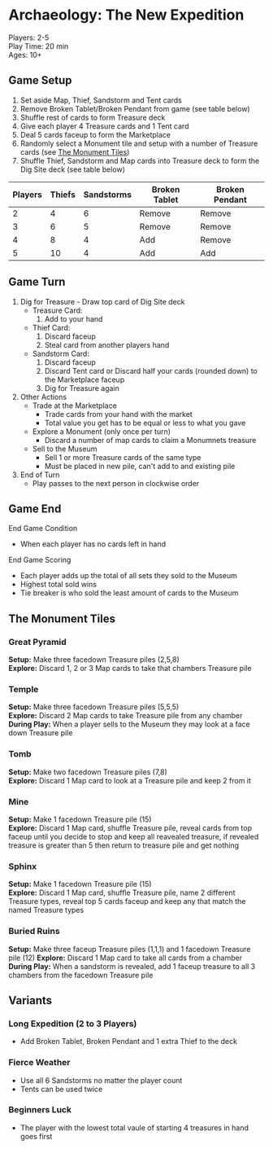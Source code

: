 # Archaeology: The New Expedition

Players: 2-5  
Play Time: 20 min  
Ages: 10+


## Game Setup

1. Set aside Map, Thief, Sandstorm and Tent cards
2. Remove Broken Tablet/Broken Pendant from game (see table below)
3. Shuffle rest of cards to form Treasure deck
4. Give each player 4 Treasure cards and 1 Tent card
5. Deal 5 cards faceup to form the Marketplace
6. Randomly select a Monument tile and setup with a number of Treasure cards (see [The Monument Tiles](#the-monument-tiles))
7. Shuffle Thief, Sandstorm and Map cards into Treasure deck to form the Dig Site deck (see table below)

| Players | Thiefs | Sandstorms | Broken Tablet | Broken Pendant |
| ------- | ------ | ---------- | ------------- | -------------- |
| 2       | 4      | 6          | Remove        | Remove         |
| 3       | 6      | 5          | Remove        | Remove         |
| 4       | 8      | 4          | Add           | Remove         |
| 5       | 10     | 4          | Add           | Add            |


## Game Turn

1. Dig for Treasure - Draw top card of Dig Site deck
    * Treasure Card: 
        1. Add to your hand
    * Thief Card: 
        1. Discard faceup
        2. Steal card from another players hand
    * Sandstorm Card:
        1. Discard faceup
        2. Discard Tent card or Discard half your cards (rounded down) to the Marketplace faceup
        3. Dig for Treasure again
2. Other Actions
    * Trade at the Marketplace
        * Trade cards from your hand with the market
        * Total value you get has to be equal or less to what you gave
    * Explore a Monument (only once per turn)
        * Discard a number of map cards to claim a Monumnets treasure
    * Sell to the Museum
        * Sell 1 or more Treasure cards of the same type
        * Must be placed in new pile, can't add to and existing pile
3. End of Turn
    * Play passes to the next person in clockwise order


## Game End

End Game Condition
  * When each player has no cards left in hand

End Game Scoring
  * Each player adds up the total of all sets they sold to the Museum
  * Highest total sold wins
  * Tie breaker is who sold the least amount of cards to the Museum


## The Monument Tiles <a id="the-monument-tiles"></a>

### Great Pyramid    
**Setup:** Make three facedown Treasure piles (2,5,8)  
**Explore:** Discard 1, 2 or 3 Map cards to take that chambers Treasure pile

### Temple    
**Setup:** Make three facedown Treasure piles (5,5,5)  
**Explore:** Discard 2 Map cards to take Treasure pile from any chamber  
**During Play:** When a player sells to the Museum they may look at a face down Treasure pile

### Tomb    
**Setup:** Make two facedown Treasure piles (7,8)  
**Explore:** Discard 1 Map card to look at a Treasure pile and keep 2 from it

### Mine    
**Setup:** Make 1 facedown Treasure pile (15)  
**Explore:** Discard 1 Map card, shuffle Treasure pile, reveal cards from top faceup until you decide to stop and keep all reavealed treasure, if revealed treasure is greater than 5 then return to treasure pile and get nothing

### Sphinx    
**Setup:** Make 1 facedown Treasure pile (15)  
**Explore:** Discard 1 Map card, shuffle Treasure pile, name 2 different Treasure types, reveal top 5 cards faceup and keep any that match the named Treasure types

### Buried Ruins    
**Setup:** Make three faceup Treasure piles (1,1,1) and 1 facedown Treasure pile (12) 
**Explore:** Discard 1 Map card to take all cards from a chamber
**During Play:** When a sandstorm is revealed, add 1 faceup treasure to all 3 chambers from the facedown Treasure pile


## Variants

### Long Expedition (2 to 3 Players)  
  * Add Broken Tablet, Broken Pendant and 1 extra Thief to the deck

### Fierce Weather
  * Use all 6 Sandstorms no matter the player count
  * Tents can be used twice

### Beginners Luck
  * The player with the lowest total vaule of starting 4 treasures in hand goes first

